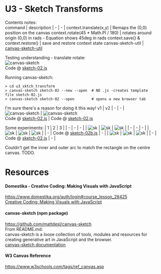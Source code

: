 # U3 - Sketch Transforms
Contents notes:  
command | description
| - | - |
context.translate(x,y) | Remaps the (0,0) position on the canvas
context.rotate(45 * Math.PI / 180) | rotates around origin (0,0) in rads - Equation shows 45deg in rads
context.save() & context.restore() | save and restore context state
canvas-sketch-util | [canvas-sketch-util](https://github.com/mattdesl/canvas-sketch-util)  
  
Testing understanding - translate rotate:  
![canvas-sketch](https://github.com/UnacceptableBehaviour/js_canvas/blob/master/test_pages/u3_sktch_transform/01-translate-rotate.png)  
Code @ [sketch-02.js](https://github.com/UnacceptableBehaviour/js_canvas/blob/efdcdd07826df5c5b8e8721b5c3ae99c9b3df5f7/test_pages/u3_sktch_transform/sketch-02.js)
  
Running canvas-sketch:  
```
> cd u3_sktch_transform
> canvas-sketch sketch-02 --new --open  # NO .js -creates template file sketch-02.js
> canvas-sketch sketch-02 --open        # opens a new browser tab
```
  
I'm sure there's a reason for doing it this way!
v1 | v2
| - | - |
![canvas-sketch](https://github.com/UnacceptableBehaviour/js_canvas/blob/master/test_pages/u3_sktch_transform/02-25-slices.png) | ![canvas-sketch](https://github.com/UnacceptableBehaviour/js_canvas/blob/master/test_pages/u3_sktch_transform/03-untils.png)  
Code @ [sketch-02.js](https://github.com/UnacceptableBehaviour/js_canvas/blob/e6420bce798bb87b03b7a50b2fe37cf94d03c0ae/test_pages/u3_sktch_transform/sketch-02.js) | Code @ [sketch-02.js](https://github.com/UnacceptableBehaviour/js_canvas/blob/3c9105e59dc721d79d172e783e3ed1fb0e0cb9de/test_pages/u3_sktch_transform/sketch-02.js)  
  
  
  
Some experiments:
| 1 | 2 | 3 | 
| - | - | - | 
| ![sk](https://github.com/UnacceptableBehaviour/js_canvas/blob/master/test_pages/u3_sktch_transform/2022.01.07-18.59.01.png) | ![sk](https://github.com/UnacceptableBehaviour/js_canvas/blob/master/test_pages/u3_sktch_transform/2022.01.07-19.14.07.png) | ![sk](https://github.com/UnacceptableBehaviour/js_canvas/blob/master/test_pages/u3_sktch_transform/2022.01.07-19.19.36.png) | 
| - | - | - | 
| ![sk](https://github.com/UnacceptableBehaviour/js_canvas/blob/master/test_pages/u3_sktch_transform/2022.01.07-19.19.36.png) | ![sk](https://github.com/UnacceptableBehaviour/js_canvas/blob/master/test_pages/u3_sktch_transform/2022.01.07-23.12.19.png) | ![sk](https://github.com/UnacceptableBehaviour/js_canvas/blob/master/test_pages/u3_sktch_transform/2022.01.07-19.29.22.png) | 
| - | Code @ [sketch-02b.js](https://github.com/UnacceptableBehaviour/js_canvas/blob/45cb64a7d8c3f157eaa51f0371ec7386bd66b13d/test_pages/u3_sktch_transform/sketch-02b.js) | - | 
| ![sk](https://github.com/UnacceptableBehaviour/js_canvas/blob/master/test_pages/u3_sktch_transform/2022.01.07-20.28.17.png) | ![sk](https://github.com/UnacceptableBehaviour/js_canvas/blob/master/test_pages/u3_sktch_transform/2022.01.07-20.37.22.png) | ![sk](https://github.com/UnacceptableBehaviour/js_canvas/blob/master/test_pages/u3_sktch_transform/2022.01.07-20.40.05.png) | 
| - | Code @ [sketch-02.js](https://github.com/UnacceptableBehaviour/js_canvas/blob/0e1e4a4d2c1e33bff3421432f094163daf3b0c1f/test_pages/u3_sktch_transform/sketch-02.js) | - | 
  
Couldn't get the inner and outer arc to match the rectangle on the centre canvas. TODO.
  
  
  
# Resources
#### Domestika - Creative Coding: Making Visuals with JavaScript
https://www.domestika.org/auth/login#course_lesson_28425  
[Creative Coding: Making Visuals with JavaScript](https://www.domestika.org/auth/login#course_lesson_28425)
  
#### canvas-sketch (npm package)
https://github.com/mattdesl/canvas-sketch  
From README.md:  
canvas-sketch is a loose collection of tools, modules and resources for creating generative art in JavaScript and the browser.  
[canvas-sketch documentation](https://github.com/mattdesl/canvas-sketch/blob/master/docs/README.md)  

#### W3 Canvas Reference
https://www.w3schools.com/tags/ref_canvas.asp

